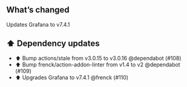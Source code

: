 ## What’s changed

Updates Grafana to v7.4.1

## ⬆️ Dependency updates

- ⬆️ Bump actions/stale from v3.0.15 to v3.0.16 @dependabot (#108)
- ⬆️ Bump frenck/action-addon-linter from v1.4 to v2 @dependabot (#109)
- ⬆ Upgrades Grafana to v7.4.1 @frenck (#110)
